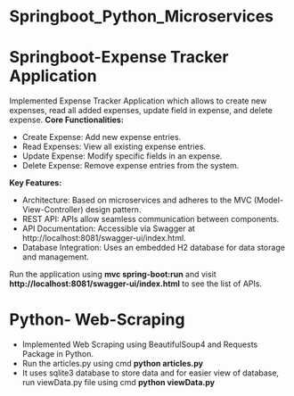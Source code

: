 # Springboot_Python_Microservices

# Springboot-Expense Tracker Application

Implemented Expense Tracker Application which allows to create new expenses, read all added expenses, update field in expense, and delete expense.
**Core Functionalities:**
  - Create Expense: Add new expense entries.
  - Read Expenses: View all existing expense entries.
  - Update Expense: Modify specific fields in an expense.
  - Delete Expense: Remove expense entries from the system.

**Key Features:**
 - Architecture: Based on microservices and adheres to the MVC (Model-View-Controller) design pattern.
 - REST API: APIs allow seamless communication between components.
 - API Documentation: Accessible via Swagger at http://localhost:8081/swagger-ui/index.html.
 - Database Integration: Uses an embedded H2 database for data storage and management.

Run the application using **mvc spring-boot:run** and visit **http://localhost:8081/swagger-ui/index.html** to see the list of APIs.

# Python- Web-Scraping

- Implemented Web Scraping using BeautifulSoup4 and Requests Package in Python.
- Run the articles.py using cmd **python articles.py**
- It uses sqlite3 database to store data and for easier view of database, run viewData.py file using cmd **python viewData.py** 
